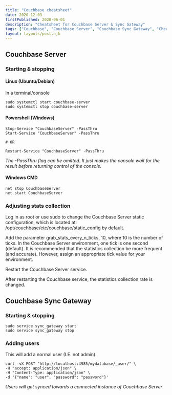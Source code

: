 ```yaml
---
title: "Couchbase cheatsheet"
date: 2020-12-03
firstPublished: 2020-06-01
description: "Cheatsheet for Couchbase Server & Sync Gateway"
tags: ["Couchbase", "Couchbase Server", "Couchbase Sync Gateway", "Cheatsheet"]
layout: layouts/post.njk
---
```


## Couchbase Server

### Starting & stopping

#### Linux (Ubuntu/Debian)
In a terminal/console
```shell
sudo systemctl start couchbase-server
sudo systemctl stop couchbase-server
```

#### Powershell (Windows)
```shell
Stop-Service "CouchbaseServer" -PassThru
Start-Service "CouchbaseServer" -PassThru

# OR

Restart-Service "CouchbaseServer" -PassThru
```
*The -PassThru flag can be omitted. It just makes the console wait for the result before returning control of the console.*

#### Windows CMD
```shell
net stop CouchbaseServer
net start CouchbaseServer
```
### Adjusting stats collection

Log in as root or use sudo to change the Couchbase Server static configuration, which is located at: /opt/couchbase/etc/couchbase/static_config by default.

Add the parameter grab_stats_every_n_ticks, 10, where 10 is the number of ticks. In the Couchbase Server environment, one tick is one second (default). It is recommended that the statistics collection be more frequent (and accurate). However, assign an appropriate tick value for your environment.

Restart the Couchbase Server service.

After restarting the Couchbase service, the statistics collection rate is changed.


## Couchbase Sync Gateway

### Starting & stopping
```shell
sudo service sync_gateway start
sudo service sync_gateway stop
```

### Adding users

This will add a normal user (I.E. not admin).
```shell
curl -vX POST "http://localhost:4985/mydatabase/_user/" \
-H "accept: application/json" \
-H "Content-Type: application/json" \
-d '{"name": "user", "password": "password"}'
```
*Users will get synced towards a connected instance of Couchbase Server*
